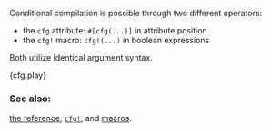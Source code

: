Conditional compilation is possible through two different operators:

* the `cfg` attribute: `#[cfg(...)]` in attribute position
* the `cfg!` macro: `cfg!(...)` in boolean expressions

Both utilize identical argument syntax.

{cfg.play}

### See also:

[the reference][ref], [`cfg!`][cfg], and [macros][macros].

[cfg]: http://doc.rust-lang.org/std/macro.cfg!.html
[macros]: /macros.html
[ref]: http://doc.rust-lang.org/reference.html#conditional-compilation
